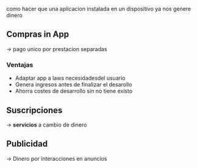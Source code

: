 como hacer que una aplicacion instalada en un dispositivo ya nos genere dinero 

## Compras in App
-> pago unico por prestacion separadas
### Ventajas 
- Adaptar  app a laws necesidadesdel usuario 
- Genera ingresos antes de finalizar el desarollo 
- Ahorra costes de desarrollo sin no tiene existo 
## Suscripciones 
-> **servicios** a cambio de dinero

## Publicidad 
-> Dinero por interacciones en anuncios 